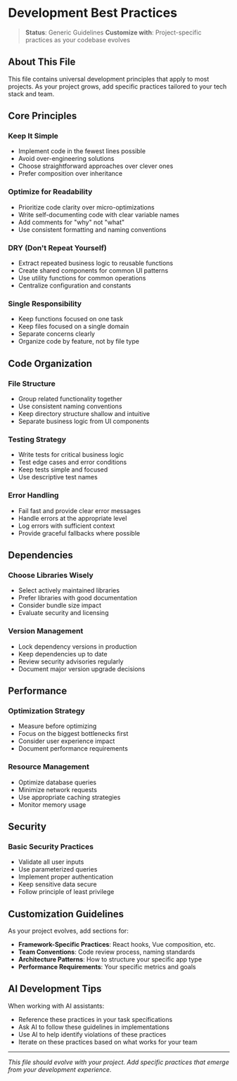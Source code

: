 # Development Best Practices

> **Status**: Generic Guidelines
> **Customize with**: Project-specific practices as your codebase evolves

## About This File

This file contains universal development principles that apply to most projects. As your project grows, add specific practices tailored to your tech stack and team.

## Core Principles

### Keep It Simple
- Implement code in the fewest lines possible
- Avoid over-engineering solutions
- Choose straightforward approaches over clever ones
- Prefer composition over inheritance

### Optimize for Readability
- Prioritize code clarity over micro-optimizations
- Write self-documenting code with clear variable names
- Add comments for "why" not "what"
- Use consistent formatting and naming conventions

### DRY (Don't Repeat Yourself)
- Extract repeated business logic to reusable functions
- Create shared components for common UI patterns
- Use utility functions for common operations
- Centralize configuration and constants

### Single Responsibility
- Keep functions focused on one task
- Keep files focused on a single domain
- Separate concerns clearly
- Organize code by feature, not by file type

## Code Organization

### File Structure
- Group related functionality together
- Use consistent naming conventions
- Keep directory structure shallow and intuitive
- Separate business logic from UI components

### Testing Strategy
- Write tests for critical business logic
- Test edge cases and error conditions
- Keep tests simple and focused
- Use descriptive test names

### Error Handling
- Fail fast and provide clear error messages
- Handle errors at the appropriate level
- Log errors with sufficient context
- Provide graceful fallbacks where possible

## Dependencies

### Choose Libraries Wisely
- Select actively maintained libraries
- Prefer libraries with good documentation
- Consider bundle size impact
- Evaluate security and licensing

### Version Management
- Lock dependency versions in production
- Keep dependencies up to date
- Review security advisories regularly
- Document major version upgrade decisions

## Performance

### Optimization Strategy
- Measure before optimizing
- Focus on the biggest bottlenecks first
- Consider user experience impact
- Document performance requirements

### Resource Management
- Optimize database queries
- Minimize network requests
- Use appropriate caching strategies
- Monitor memory usage

## Security

### Basic Security Practices
- Validate all user inputs
- Use parameterized queries
- Implement proper authentication
- Keep sensitive data secure
- Follow principle of least privilege

## Customization Guidelines

As your project evolves, add sections for:
- **Framework-Specific Practices**: React hooks, Vue composition, etc.
- **Team Conventions**: Code review process, naming standards
- **Architecture Patterns**: How to structure your specific app type
- **Performance Requirements**: Your specific metrics and goals

## AI Development Tips

When working with AI assistants:
- Reference these practices in your task specifications
- Ask AI to follow these guidelines in implementations
- Use AI to help identify violations of these practices
- Iterate on these practices based on what works for your team

---

*This file should evolve with your project. Add specific practices that emerge from your development experience.*